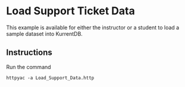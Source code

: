 # Load Support Ticket Data

This example is available for either the instructor or a student to load a sample dataset into KurrentDB.

## Instructions

Run the command

```
httpyac -a Load_Support_Data.http
```

